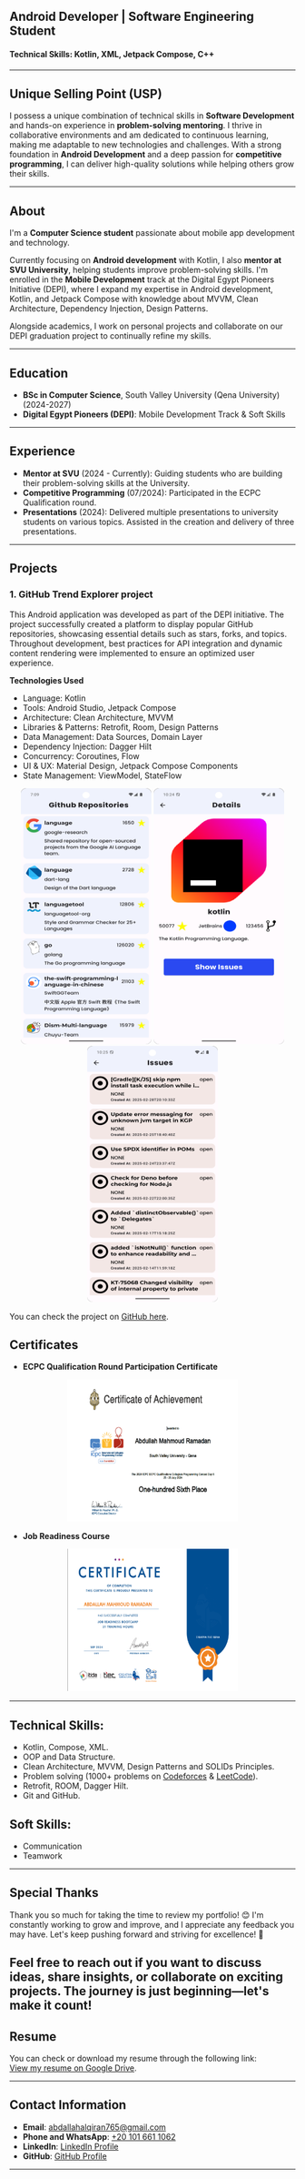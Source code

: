 
## Android Developer | Software Engineering Student

#### Technical Skills: Kotlin, XML, Jetpack Compose, C++

---

## Unique Selling Point (USP)
I possess a unique combination of technical skills in **Software Development** and hands-on experience in **problem-solving mentoring**. I thrive in collaborative environments and am dedicated to continuous learning, making me adaptable to new technologies and challenges. With a strong foundation in **Android Development** and a deep passion for **competitive programming**, I can deliver high-quality solutions while helping others grow their skills.

---

## About
I'm a **Computer Science student** passionate about mobile app development and technology. 

Currently focusing on **Android development** with Kotlin, I also **mentor at SVU University**, helping students improve problem-solving skills. 
I'm enrolled in the **Mobile Development** track at the Digital Egypt Pioneers Initiative (DEPI), where I expand my expertise in Android development, Kotlin, and Jetpack Compose with knowledge about MVVM, Clean Architecture, Dependency Injection, Design Patterns.

Alongside academics, I work on personal projects and collaborate on our DEPI graduation project to continually refine my skills.



---

## Education
- **BSc in Computer Science**, South Valley University (Qena University) (2024-2027)
- **Digital Egypt Pioneers (DEPI)**: Mobile Development Track & Soft Skills

---
## Experience
- **Mentor at SVU** (2024 - Currently): Guiding students who are building their problem-solving skills at the University.
- **Competitive Programming** (07/2024): Participated in the ECPC Qualification round.
- **Presentations** (2024): Delivered multiple presentations to university students on various topics. Assisted in the creation and delivery of three presentations.

---



## Projects
### 1. GitHub Trend Explorer project
This Android application was developed as part of the DEPI initiative. The project successfully created a platform to display popular GitHub repositories, showcasing essential details such as stars, forks, and topics. Throughout development, best practices for API integration and dynamic content rendering were implemented to ensure an optimized user experience.

**Technologies Used**
- Language: Kotlin
- Tools: Android Studio, Jetpack Compose
- Architecture: Clean Architecture, MVVM
- Libraries & Patterns: Retrofit, Room, Design Patterns
- Data Management: Data Sources, Domain Layer
- Dependency Injection: Dagger Hilt
- Concurrency: Coroutines, Flow
- UI & UX: Material Design, Jetpack Compose Components
- State Management: ViewModel, StateFlow


<div style="text-align: center;">
  <img src="assets/G1.png" width="230" height="450"/>
  <img src="assets/G2.png" width="230" height="450"/>
  <img src="assets/G3.png" width="230" height="450"/>
</div>

You can check the project on [GitHub here](https://github.com/Abdallah-Alqiran/GitHub-Trend-Explorer-Project).


## Certificates

- **ECPC Qualification Round Participation Certificate**  
<div style="text-align: center;">
  <img src="assets/ECPC.png" width="300" height="250"/>
</div>

- **Job Readiness Course**  
<div style="text-align: center;">
  <img src="assets/JobReadeness.png" width="300" height="250"/>
</div>


---
## Technical Skills:
- Kotlin, Compose, XML.
- OOP and Data Structure.
- Clean Architecture, MVVM, Design Patterns and SOLIDs Principles.
- Problem solving (1000+ problems on [Codeforces](https://codeforces.com/profile/Abdallah_Alqiran) & [LeetCode](https://leetcode.com/u/Abdallah_Alqiran)).
- Retrofit, ROOM, Dagger Hilt.
- Git and GitHub.

## Soft Skills:
- Communication
- Teamwork


---


## Special Thanks
Thank you so much for taking the time to review my portfolio! 😊 I'm constantly working to grow and improve, and I appreciate any feedback you may have. Let's keep pushing forward and striving for excellence! 🚀

Feel free to reach out if you want to discuss ideas, share insights, or collaborate on exciting projects. The journey is just beginning—let's make it count!
---

## Resume

You can check or download my resume through the following link:  
[View my resume on Google Drive](https://drive.google.com/drive/folders/1H3fWSC_sh6Sic_gVzc5DmiTSNDd0pXvx).

---

## Contact Information
- **Email**: [abdallahalqiran765@gmail.com](mailto:abdallahalqiran765@gmail.com)
- **Phone and WhatsApp**: [+20 101 661 1062](tel:+201016611062) 
- **LinkedIn**: [LinkedIn Profile](https://www.linkedin.com/in/abdallah-alqiran/)
- **GitHub**: [GitHub Profile](https://github.com/Abdallah-Alqiran)

---
